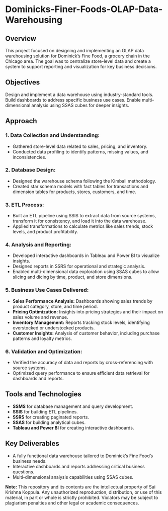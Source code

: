 # Dominicks-Finer-Foods-OLAP-Data-Warehousing

## Overview
This project focused on designing and implementing an OLAP data warehousing solution for Dominick’s Fine Food, a grocery chain in the Chicago area. The goal was to centralize store-level data and create a system to support reporting and visualization for key business decisions.

## Objectives
Design and implement a data warehouse using industry-standard tools.
Build dashboards to address specific business use cases.
Enable multi-dimensional analysis using SSAS cubes for deeper insights.

## Approach
### 1. Data Collection and Understanding:
- Gathered store-level data related to sales, pricing, and inventory.
- Conducted data profiling to identify patterns, missing values, and inconsistencies.
### 2. Database Design:
- Designed the warehouse schema following the Kimball methodology.
- Created star schema models with fact tables for transactions and dimension tables for products, stores, customers, and time.
### 3. ETL Process:
- Built an ETL pipeline using SSIS to extract data from source systems, transform it for consistency, and load it into the data warehouse.
- Applied transformations to calculate metrics like sales trends, stock levels, and product profitability.
### 4. Analysis and Reporting:
- Developed interactive dashboards in Tableau and Power BI to visualize insights.
- Designed reports in SSRS for operational and strategic analysis.
- Enabled multi-dimensional data exploration using SSAS cubes to allow slicing and dicing by time, product, and store dimensions.
### 5. Business Use Cases Delivered:
- **Sales Performance Analysis:** Dashboards showing sales trends by product category, store, and time period.
- **Pricing Optimization:** Insights into pricing strategies and their impact on sales volume and revenue.
- **Inventory Management:** Reports tracking stock levels, identifying overstocked or understocked products.
- **Customer Insights:** Analysis of customer behavior, including purchase patterns and loyalty metrics.
### 6. Validation and Optimization:
- Verified the accuracy of data and reports by cross-referencing with source systems.
- Optimized query performance to ensure efficient data retrieval for dashboards and reports.

## Tools and Technologies
- **SSMS** for database management and query development.
- **SSIS** for building ETL pipelines.
- **SSRS** for creating paginated reports.
- **SSAS** for building analytical cubes.
- **Tableau and Power BI** for creating interactive dashboards.

## Key Deliverables
- A fully functional data warehouse tailored to Dominick’s Fine Food’s business needs.
- Interactive dashboards and reports addressing critical business questions.
- Multi-dimensional analysis capabilities using SSAS cubes.


**Note:** This repository and its contents are the intellectual property of Sai Krishna Koppula. Any unauthorized
reproduction, distribution, or use of this material, in part or whole is strictly prohibited. Violators
may be subject to plagiarism penalties and other legal or academic consequences.